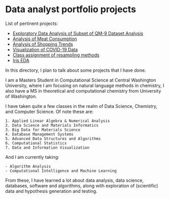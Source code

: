 # Data analyst portfolio projects


List of pertinent projects:
* [Exploratory Data Analysis of Subset of QM-9 Dataset Analysis](./QMAnalysis/README.md)
* [Analysis of Meat Consumption](./DataAnalyst.pdf)
* [Analysis of Shopping Trends](./DataAnalyst.pdf)
* [Visualization of COVID-19 Data](./COVID19Viz/README.md)
* [Class assignment of resampling methods](./ResamplingJackknifeVsBootstrap.pdf)
* [Iris EDA](./IrisEDA/IrisAnalysis.ipynb)


In this directory, I plan to talk about some projects that I have done.


I am a Masters Student in Computational Science at Central Washington University, where I am focusing on natural language methods in chemistry, I also have a MS in theoretical and computational chemistry from University of Washington.

I have taken quite a few classes in the realm of Data Science, Chemistry, and Computer Science. Of note these are:

	1. Applied Linear Algebra & Numerical Analysis
	2. Data Science and Materials Informatics
	3. Big Data for Materials Science
	4. Database Management Systems
	5. Advanced Data Structures and Algorithms
	6. Computational Statistics
	7. Data and Information Visualization


And I am currently taking:

	- Algorithm Analysis
	- Computational Intelligence and Machine Learning

From these, I have learned a lot about data analysis, data science, databases, software and algorithms, along with exploration of (scientific) data and hypothesis generation and testing.

